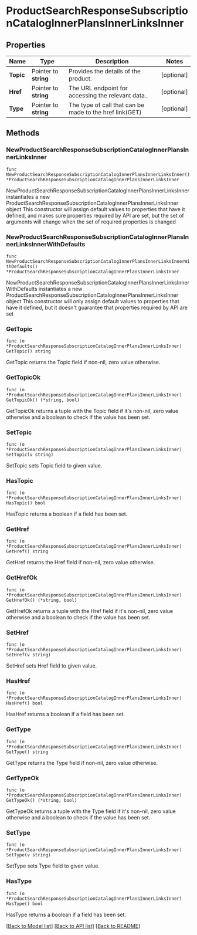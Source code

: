 # ProductSearchResponseSubscriptionCatalogInnerPlansInnerLinksInner

## Properties

Name | Type | Description | Notes
------------ | ------------- | ------------- | -------------
**Topic** | Pointer to **string** | Provides the details of the product. | [optional] 
**Href** | Pointer to **string** | The URL endpoint for accessing the relevant data.. | [optional] 
**Type** | Pointer to **string** | The type of call that can be made to the href link(GET) | [optional] 

## Methods

### NewProductSearchResponseSubscriptionCatalogInnerPlansInnerLinksInner

`func NewProductSearchResponseSubscriptionCatalogInnerPlansInnerLinksInner() *ProductSearchResponseSubscriptionCatalogInnerPlansInnerLinksInner`

NewProductSearchResponseSubscriptionCatalogInnerPlansInnerLinksInner instantiates a new ProductSearchResponseSubscriptionCatalogInnerPlansInnerLinksInner object
This constructor will assign default values to properties that have it defined,
and makes sure properties required by API are set, but the set of arguments
will change when the set of required properties is changed

### NewProductSearchResponseSubscriptionCatalogInnerPlansInnerLinksInnerWithDefaults

`func NewProductSearchResponseSubscriptionCatalogInnerPlansInnerLinksInnerWithDefaults() *ProductSearchResponseSubscriptionCatalogInnerPlansInnerLinksInner`

NewProductSearchResponseSubscriptionCatalogInnerPlansInnerLinksInnerWithDefaults instantiates a new ProductSearchResponseSubscriptionCatalogInnerPlansInnerLinksInner object
This constructor will only assign default values to properties that have it defined,
but it doesn't guarantee that properties required by API are set

### GetTopic

`func (o *ProductSearchResponseSubscriptionCatalogInnerPlansInnerLinksInner) GetTopic() string`

GetTopic returns the Topic field if non-nil, zero value otherwise.

### GetTopicOk

`func (o *ProductSearchResponseSubscriptionCatalogInnerPlansInnerLinksInner) GetTopicOk() (*string, bool)`

GetTopicOk returns a tuple with the Topic field if it's non-nil, zero value otherwise
and a boolean to check if the value has been set.

### SetTopic

`func (o *ProductSearchResponseSubscriptionCatalogInnerPlansInnerLinksInner) SetTopic(v string)`

SetTopic sets Topic field to given value.

### HasTopic

`func (o *ProductSearchResponseSubscriptionCatalogInnerPlansInnerLinksInner) HasTopic() bool`

HasTopic returns a boolean if a field has been set.

### GetHref

`func (o *ProductSearchResponseSubscriptionCatalogInnerPlansInnerLinksInner) GetHref() string`

GetHref returns the Href field if non-nil, zero value otherwise.

### GetHrefOk

`func (o *ProductSearchResponseSubscriptionCatalogInnerPlansInnerLinksInner) GetHrefOk() (*string, bool)`

GetHrefOk returns a tuple with the Href field if it's non-nil, zero value otherwise
and a boolean to check if the value has been set.

### SetHref

`func (o *ProductSearchResponseSubscriptionCatalogInnerPlansInnerLinksInner) SetHref(v string)`

SetHref sets Href field to given value.

### HasHref

`func (o *ProductSearchResponseSubscriptionCatalogInnerPlansInnerLinksInner) HasHref() bool`

HasHref returns a boolean if a field has been set.

### GetType

`func (o *ProductSearchResponseSubscriptionCatalogInnerPlansInnerLinksInner) GetType() string`

GetType returns the Type field if non-nil, zero value otherwise.

### GetTypeOk

`func (o *ProductSearchResponseSubscriptionCatalogInnerPlansInnerLinksInner) GetTypeOk() (*string, bool)`

GetTypeOk returns a tuple with the Type field if it's non-nil, zero value otherwise
and a boolean to check if the value has been set.

### SetType

`func (o *ProductSearchResponseSubscriptionCatalogInnerPlansInnerLinksInner) SetType(v string)`

SetType sets Type field to given value.

### HasType

`func (o *ProductSearchResponseSubscriptionCatalogInnerPlansInnerLinksInner) HasType() bool`

HasType returns a boolean if a field has been set.


[[Back to Model list]](../README.md#documentation-for-models) [[Back to API list]](../README.md#documentation-for-api-endpoints) [[Back to README]](../README.md)


